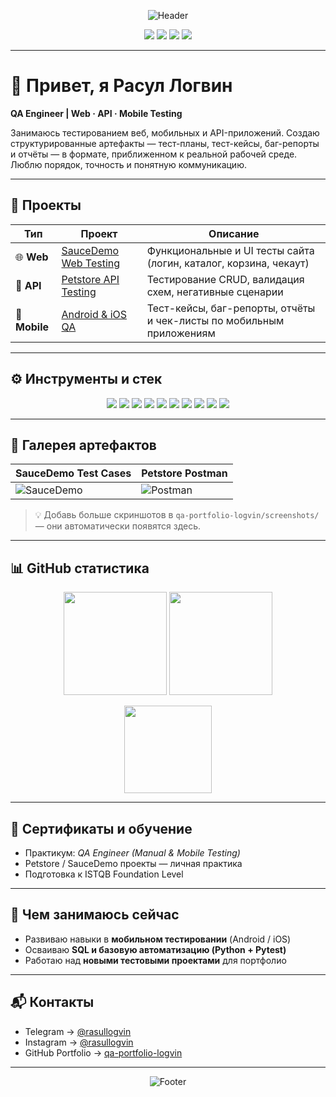 <!-- HEADER -->
<p align="center">
  <img src="https://capsule-render.vercel.app/api?type=rect&color=0:0a84ff,100:111827&height=120&section=header&text=Расул%20Логвин%20—%20QA%20Engineer&fontColor=ffffff&fontSize=36&fontAlignY=70" alt="Header"/>
</p>

<p align="center">
  <a href="https://t.me/rasullogvin"><img src="https://img.shields.io/badge/Telegram-2CA5E0?logo=telegram&logoColor=white" /></a>
  <a href="https://instagram.com/rasullogvin"><img src="https://img.shields.io/badge/Instagram-E4405F?logo=instagram&logoColor=white" /></a>
  <a href="https://github.com/LogvinQA/qa-portfolio-logvin"><img src="https://img.shields.io/badge/Portfolio-000000?logo=github&logoColor=white" /></a>
  <img src="https://komarev.com/ghpvc/?username=LogvinQA&label=Profile%20views&color=0a84ff&style=flat" />
</p>

---

# 👋 Привет, я Расул Логвин  
**QA Engineer | Web · API · Mobile Testing**

Занимаюсь тестированием веб, мобильных и API-приложений. Создаю структурированные артефакты — тест-планы, тест-кейсы, баг-репорты и отчёты — в формате, приближенном к реальной рабочей среде.  
Люблю порядок, точность и понятную коммуникацию.  

---

## 🧩 Проекты

| Тип | Проект | Описание |
|-----|---------|-----------|
| 🌐 **Web** | [SauceDemo Web Testing](https://github.com/LogvinQA/qa-portfolio-logvin/tree/main/saucedemo-web) | Функциональные и UI тесты сайта (логин, каталог, корзина, чекаут) |
| 🔗 **API** | [Petstore API Testing](https://github.com/LogvinQA/qa-portfolio-logvin/tree/main/petstore-api) | Тестирование CRUD, валидация схем, негативные сценарии |
| 📱 **Mobile** | [Android & iOS QA](https://github.com/LogvinQA/qa-portfolio-logvin/tree/main/mobile) | Тест-кейсы, баг-репорты, отчёты и чек-листы по мобильным приложениям |

---

## ⚙️ Инструменты и стек

<p align="center">
  <img src="https://img.shields.io/badge/Jira-0052CC?logo=jira&logoColor=white" />
  <img src="https://img.shields.io/badge/TestRail-1F2937?logo=telerik&logoColor=white" />
  <img src="https://img.shields.io/badge/Postman-FF6C37?logo=postman&logoColor=white" />
  <img src="https://img.shields.io/badge/Charles_Proxy-111827?logo=apache&logoColor=white" />
  <img src="https://img.shields.io/badge/Android%20Studio-3DDC84?logo=androidstudio&logoColor=white" />
  <img src="https://img.shields.io/badge/Xcode-1575F9?logo=xcode&logoColor=white" />
  <img src="https://img.shields.io/badge/ADB-0A84FF?logo=android&logoColor=white" />
  <img src="https://img.shields.io/badge/Git-F05032?logo=git&logoColor=white" />
  <img src="https://img.shields.io/badge/Markdown-000000?logo=markdown&logoColor=white" />
  <img src="https://img.shields.io/badge/Lighthouse-1C64F2?logo=lighthouse&logoColor=white" />
</p>

---

## 📸 Галерея артефактов

| SauceDemo Test Cases | Petstore Postman |
|---|---|
| ![SauceDemo](https://github.com/LogvinQA/qa-portfolio-logvin/blob/main/screenshots/saucedemo_cases.png) | ![Postman](https://github.com/LogvinQA/qa-portfolio-logvin/blob/main/screenshots/petstore_postman.png) |

> 💡 Добавь больше скриншотов в `qa-portfolio-logvin/screenshots/` — они автоматически появятся здесь.

---

## 📊 GitHub статистика
<p align="center">
  <img src="https://github-readme-streak-stats.herokuapp.com/?user=LogvinQA&theme=transparent" height="165" />
  <img src="https://github-readme-stats.vercel.app/api?username=LogvinQA&show_icons=true&theme=transparent&rank_icon=github" height="165" />
</p>

<p align="center">
  <img src="https://github-readme-stats.vercel.app/api/top-langs/?username=LogvinQA&layout=compact&theme=transparent" height="140" />
</p>

---

## 🧠 Сертификаты и обучение

- Практикум: *QA Engineer (Manual & Mobile Testing)*  
- Petstore / SauceDemo проекты — личная практика  
- Подготовка к ISTQB Foundation Level  

---

## 🧭 Чем занимаюсь сейчас
- Развиваю навыки в **мобильном тестировании** (Android / iOS)  
- Осваиваю **SQL и базовую автоматизацию (Python + Pytest)**  
- Работаю над **новыми тестовыми проектами** для портфолио  

---

## 📬 Контакты
- Telegram → [@rasullogvin](https://t.me/rasullogvin)  
- Instagram → [@rasullogvin](https://instagram.com/rasullogvin)  
- GitHub Portfolio → [qa-portfolio-logvin](https://github.com/LogvinQA/qa-portfolio-logvin)

---

<p align="center">
  <img src="https://capsule-render.vercel.app/api?type=rect&color=0:111827,100:0a84ff&height=70&section=footer&text=Спасибо%20за%20просмотр!&fontColor=ffffff&fontSize=20&fontAlignY=40" alt="Footer"/>
</p>
